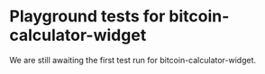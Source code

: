 # Playground tests for bitcoin-calculator-widget
We are still awaiting the first test run for bitcoin-calculator-widget.
